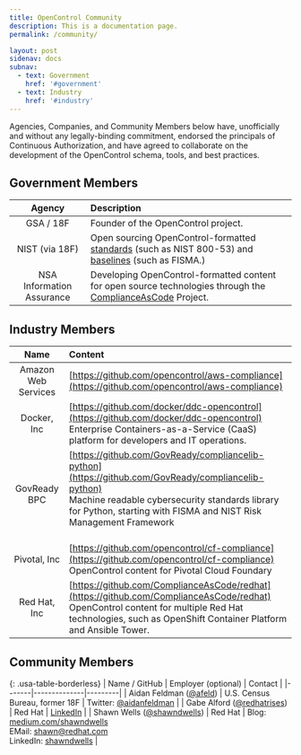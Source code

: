 ```yaml
---
title: OpenControl Community
description: This is a documentation page.
permalink: /community/

layout: post
sidenav: docs
subnav:
  - text: Government
    href: '#government'
  - text: Industry
    href: '#industry'
---
```

Agencies, Companies, and Community Members below have, unofficially and without any legally-binding commitment, endorsed the principals of Continuous
Authorization, and have agreed to collaborate on the development of the OpenControl schema, tools, and best practices.

## Government Members

| Agency | Description |
|:------:|:------------|
| GSA / 18F | Founder of the OpenControl project. |
| NIST (via 18F) | Open sourcing OpenControl-formatted [standards](https://github.com/opencontrol/standards) (such as NIST 800-53) and [baselines](https://github.com/opencontrol/certifications) (such as FISMA.) |
| NSA Information Assurance | Developing OpenControl-formatted content for open source technologies through the [ComplianceAsCode](https://github.com/ComplianceAsCode) Project. |

## Industry Members

| Name | Content |
|:----:|:--------|
| Amazon Web Services | [https://github.com/opencontrol/aws-compliance](https://github.com/opencontrol/aws-compliance) |
| Docker, Inc | [https://github.com/docker/ddc-opencontrol](https://github.com/docker/ddc-opencontrol)<br/>Enterprise Containers-as-a-Service (CaaS) platform for developers and IT operations. |
| GovReady BPC | [https://github.com/GovReady/compliancelib-python](https://github.com/GovReady/compliancelib-python)<br/>Machine readable cybersecurity standards library for Python, starting with FISMA and NIST Risk Management Framework<br/><br/> |
| Pivotal, Inc | [https://github.com/opencontrol/cf-compliance](https://github.com/opencontrol/cf-compliance)<br />OpenControl content for Pivotal Cloud Foundary |
| Red Hat, Inc | [https://github.com/ComplianceAsCode/redhat](https://github.com/ComplianceAsCode/redhat)<br />OpenControl content for multiple Red Hat technologies, such as OpenShift Container Platform and Ansible Tower. |

## Community Members


{: .usa-table-borderless}
| Name / GitHub  | Employer (optional) | Contact |
|-------|--------------|---------|
| Aidan Feldman ([@afeld](https://github.com/afeld)) | U.S. Census Bureau, former 18F | Twitter: [@aidanfeldman](https://twitter.com/aidanfeldman) |
| Gabe Alford ([@redhatrises](https://github.com/redhatrises)) | Red Hat | [LinkedIn](https://www.linkedin.com/in/gabriel-alford-5a5014a9/) |
| Shawn Wells ([@shawndwells](https://github.com/shawndwells/)) | Red Hat | Blog: [medium.com/shawndwells](https://medium.com/shawndwells)<br/>EMail: [shawn@redhat.com](mailto:shawn@redhat.com)<br/>LinkedIn: [shawndwells](https://www.linkedin.com/in/shawndwells/) |